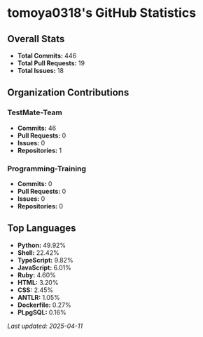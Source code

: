 # tomoya0318's GitHub Statistics

## Overall Stats

- **Total Commits:** 446
- **Total Pull Requests:** 19
- **Total Issues:** 18

## Organization Contributions

### TestMate-Team

- **Commits:** 46
- **Pull Requests:** 0
- **Issues:** 0
- **Repositories:** 1

### Programming-Training

- **Commits:** 0
- **Pull Requests:** 0
- **Issues:** 0
- **Repositories:** 0

## Top Languages

- **Python:** 49.92%
- **Shell:** 22.42%
- **TypeScript:** 9.82%
- **JavaScript:** 6.01%
- **Ruby:** 4.60%
- **HTML:** 3.20%
- **CSS:** 2.45%
- **ANTLR:** 1.05%
- **Dockerfile:** 0.27%
- **PLpgSQL:** 0.16%

*Last updated: 2025-04-11*
